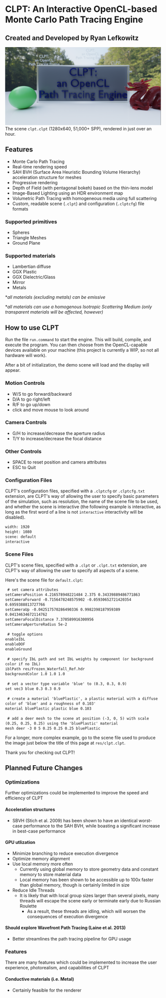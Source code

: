 # CLPT: An Interactive OpenCL-based Monte Carlo Path Tracing Engine
## Created and Developed by Ryan Lefkowitz

![Alt text](https://raw.githubusercontent.com/rlefkowitz/CLPT/master/CoverImage.png)
The scene `clpt.clpt` (1280x640, 51,000+ SPP), rendered in just over an hour.

## Features
- Monte Carlo Path Tracing
- Real-time rendering speed
- SAH BVH (Surface Area Heuristic Bounding Volume Hierarchy) acceleration structure for meshes
- Progressive rendering
- Depth of Field (with pentagonal bokeh) based on the thin-lens model
- Image-Based Lighting using an HDR environment map
- Volumetric Path Tracing with homogeneous media using full scattering
- Custom, readable scene (`.clpt`) and configuration (`.clptcfg`) file formats

### Supported primitives
- Spheres
- Triangle Meshes
- Ground Plane

### Supported materials
- Lambertian diffuse
- GGX Plastic
- GGX Dielectric/Glass
- Mirror
- Metals

\**all materials (excluding metals) can be emissive*

\**all materials can use a homogenous Isotropic Scattering Medium (only transparent materials will be affected, however)*


## How to use CLPT
Run the file `run.command` to start the engine. This will build, compile, and execute the program. You can then choose from the OpenCL-capable devices available on your machine (this project is currently a WIP, so not all hardware will work). 

After a bit of initialization, the demo scene will load and the display will appear.

### Motion Controls
- W/S to go forward/backward
- D/A to go right/left
- R/F to go up/down
- click and move mouse to look around

### Camera Controls
- G/H to increase/decrease the aperture radius
- T/Y to increase/decrease the focal distance

### Other Controls
- SPACE to reset position and camera attributes
- ESC to Quit

### Configuration Files
CLPT's configuration files, specified with a `.clptcfg` or `.clptcfg.txt` extension, are CLPT's way of allowing the user to specify basic parameters of the simulation, such as resolution, the name of the scene file to be used, and whether the scene is interactive (the following example is interactive, as long as the first word of a line is not `interactive` interactivity will be disabled).
```
width: 1920
height: 1080
scene: default
interactive
```

### Scene Files
CLPT's scene files, specified with a `.clpt` or `.clpt.txt` extension, are CLPT's way of allowing the user to specify all aspects of a scene.

Here's the scene file for `default.clpt`:
```
 # set camera attributes
setCameraPosition 4.216578948221484 2.375 0.34339889486771863
setCameraForward -0.7156478248575902 -0.05930652721420354 0.6959388813727766
setCameraUp -0.042517570286490336 0.9982398187959389 0.04134634672114762
setCameraFocalDistance 7.370589916300956
setCameraApertureRadius 5e-2

 # toggle options
enableIbL
enableDOF
enableGround

 # specify IbL path and set IbL weights by component (or background color if no IbL)
iblPath res/Frozen_Waterfall_Ref.hdr
backgroundColor 1.0 1.0 1.0

 # set a vector type variable 'blue' to (0.3, 0.3, 0.9)
set vec3 blue 0.3 0.3 0.9

 # create a material 'bluePlastic', a plastic material with a diffuse color of 'blue' and a roughness of 0.103'
material bluePlastic plastic blue 0.103

 # add a deer mesh to the scene at position (-3, 0, 5) with scale (0.25, 0.25, 0.25) using the 'bluePlastic' material
mesh deer -3 0 5 0.25 0.25 0.25 bluePlastic
```
For a longer, more complex example, go to the scene file used to produce the image just below the title of this page at `res/clpt.clpt`.



Thank you for checking out CLPT!


## Planned Future Changes

### Optimizations
Further optimizations could be implemented to improve the speed and efficiency of CLPT

#### Acceleration structures
- SBVH (Stich et al. 2009) has been shown to have an identical worst-case performance to the SAH BVH, while boasting a significant increase in best-case performance

#### GPU utlization
- Minimize branching to reduce execution divergence
- Optimize memory alignment
- Use local memory more often
  - Currently using global memory to store geometry data and constant memory to store material data
  - Local memory has been shown to be accessible up to 100x faster than global memory, though is certainly limited in size
- Reduce Idle Threads
  - It is likely that with local group sizes larger than several pixels, many threads will escape the scene early or terminate early due to Russian Roulette
     - As a result, these threads are idling, which will worsen the consequences of execution divergence
    
#### Should explore Wavefront Path Tracing (Laine et al. 2013)
- Better streamlines the path tracing pipeline for GPU usage


### Features
There are many features which could be implemented to increase the user experience, photorealism, and capabilities of CLPT

#### Conductive materials (i.e. Metal)
- Certainly feasible for the renderer
